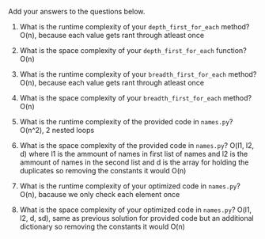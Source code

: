 Add your answers to the questions below.

1. What is the runtime complexity of your `depth_first_for_each` method?
O(n), because each value gets rant through atleast once

2. What is the space complexity of your `depth_first_for_each` function?
O(n)

3. What is the runtime complexity of your `breadth_first_for_each` method?
O(n), because each value gets rant through atleast once

4. What is the space complexity of your `breadth_first_for_each` method?
O(n)

5. What is the runtime complexity of the provided code in `names.py`?
O(n^2), 2 nested loops

6. What is the space complexity of the provided code in `names.py`?
O(l1, l2, d)  where l1 is the ammount of names in first list of names and l2 is the ammount of names in the second list and d is the array for holding the duplicates so removing the constants it would O(n)

7. What is the runtime complexity of your optimized code in `names.py`?
O(n), bacause we only check each element once

8. What is the space complexity of your optimized code in `names.py`?
O(l1, l2, d, sd), same as previous solution for provided code but an additional dictionary so removing the constants it would O(n)
